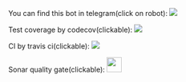 You can find this bot in telegram(click on robot):
<a href="https://t.me/Training_art_bot">
<img src="https://deadline.com/wp-content/uploads/2022/05/Futurama-Bender.jpg?w=100&h=100"/>
</a>
<br>

Test coverage by codecov(clickable):
<a href="https://codecov.io/gh/realtroffy/
telegrambot-update-handler" >
<img src="https://codecov.io/gh/realtroffy/telegrambot-update-handler/branch/main/graph/badge.svg?token=JRQELFXD7J"/>
</a>
<br>

CI by travis ci(clickable):
<a href="https://app.travis-ci.com/github/realtroffy/telegrambot-update-handler">
<img src="https://app.travis-ci.com/realtroffy/telegrambot-update-handler.svg?branch=main"/>
</a>

Sonar quality gate(clickable):
<a href="https://sonarcloud.io/summary/overall?id=realtroffy_telegrambot-update-handler" >
<img width=30 height=30 src="https://pbs.twimg.com/profile_images/955394530806829056/LC7DAYM3_reasonably_small.jpg"/>
</a>